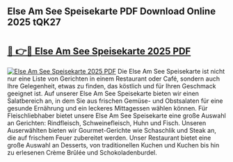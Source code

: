 ## Else Am See Speisekarte PDF Download Online 2025 tQK27

# <h2><a href="http://gccoz1.nevu.top/?p=Else+Am+See+Speisekarte">🔗 👉🔴 Else Am See Speisekarte 2025 PDF</a></h2>

[![Else Am See Speisekarte 2025 PDF](https://i.imgur.com/dBaPXMq.png)](http://gccoz1.nevu.top/?p=Else+Am+See+Speisekarte)
Die Else Am See Speisekarte ist nicht nur eine Liste von Gerichten in einem Restaurant oder Café, sondern auch Ihre Gelegenheit, etwas zu finden, das köstlich und für Ihren Geschmack geeignet ist. Auf unserer Else Am See Speisekarte bieten wir einen Salatbereich an, in dem Sie aus frischen Gemüse- und Obstsalaten für eine gesunde Ernährung und ein leckeres Mittagessen wählen können. Für Fleischliebhaber bietet unsere Else Am See Speisekarte eine große Auswahl an Gerichten: Rindfleisch, Schweinefleisch, Huhn und Fisch. Unseren Auserwählten bieten wir Gourmet-Gerichte wie Schaschlik und Steak an, die auf frischem Feuer zubereitet werden. Unser Restaurant bietet eine große Auswahl an Desserts, von traditionellen Kuchen und Kuchen bis hin zu erlesenen Crème Brûlée und Schokoladenburdel.

